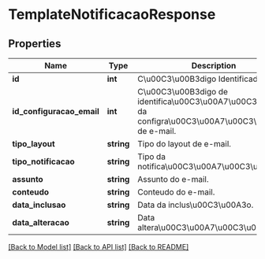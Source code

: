 # TemplateNotificacaoResponse

## Properties
Name | Type | Description | Notes
------------ | ------------- | ------------- | -------------
**id** | **int** | C\u00C3\u00B3digo Identificador. | [optional] 
**id_configuracao_email** | **int** | C\u00C3\u00B3digo de identifica\u00C3\u00A7\u00C3\u00A3o da configra\u00C3\u00A7\u00C3\u00A3o de e-mail. | [optional] 
**tipo_layout** | **string** | Tipo do layout de e-mail. | [optional] 
**tipo_notificacao** | **string** | Tipo da notifica\u00C3\u00A7\u00C3\u00A3o. | [optional] 
**assunto** | **string** | Assunto do e-mail. | [optional] 
**conteudo** | **string** | Conteudo do e-mail. | [optional] 
**data_inclusao** | **string** | Data da inclus\u00C3\u00A3o. | [optional] 
**data_alteracao** | **string** | Data altera\u00C3\u00A7\u00C3\u00A3o. | [optional] 

[[Back to Model list]](../README.md#documentation-for-models) [[Back to API list]](../README.md#documentation-for-api-endpoints) [[Back to README]](../README.md)


